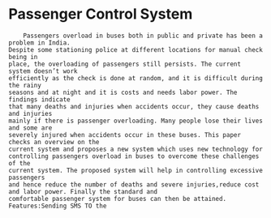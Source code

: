 # Passenger Control System

        Passengers overload in buses both in public and private has been a problem in India.
    Despite some stationing police at different locations for manual check being in
    place, the overloading of passengers still persists. The current system doesn’t work
    efficiently as the check is done at random, and it is difficult during the rainy
    seasons and at night and it is costs and needs labor power. The findings indicate
    that many deaths and injuries when accidents occur, they cause deaths and injuries
    mainly if there is passenger overloading. Many people lose their lives and some are
    severely injured when accidents occur in these buses. This paper checks an overview on the
    current system and proposes a new system which uses new technology for
    controlling passengers overload in buses to overcome these challenges of the
    current system. The proposed system will help in controlling excessive passengers
    and hence reduce the number of deaths and severe injuries,reduce cost and labor power. Finally the standard and
    comfortable passenger system for buses can then be attained.
    Features:Sending SMS TO the
